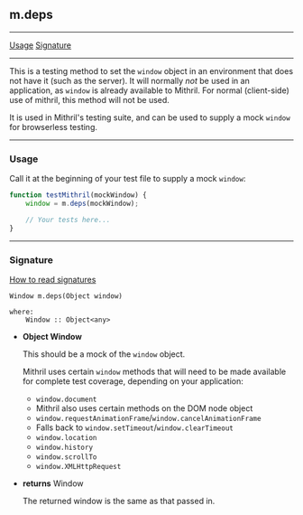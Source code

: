 ## m.deps

---

[Usage](#usage)
[Signature](#signature)

---

This is a testing method to set the `window` object in an environment that does not have it (such as the server).
It will normally _not_ be used in an application, as `window` is already available to Mithril.
For normal (client-side) use of mithril, this method will not be used.

It is used in Mithril's testing suite, and can be used to supply a mock `window` for browserless testing.

---

### Usage

Call it at the beginning of your test file to supply a mock `window`:

```javascript
function testMithril(mockWindow) {
	window = m.deps(mockWindow);

	// Your tests here...
}
```

---

### Signature

[How to read signatures](how-to-read-signatures.md)

```clike
Window m.deps(Object window)

where:
	Window :: Object<any>
```

-	**Object Window**

	This should be a mock of the `window` object.

	Mithril uses certain `window` methods that will need to be made available for complete test coverage, depending on your application:

	- `window.document`
	 - Mithril also uses certain methods on the DOM node object
	- `window.requestAnimationFrame`/`window.cancelAnimationFrame`
	 - Falls back to `window.setTimeout`/`window.clearTimeout`
	- `window.location`
	- `window.history`
	- `window.scrollTo`
	- `window.XMLHttpRequest`

-	**returns** Window

	The returned window is the same as that passed in.

